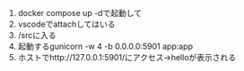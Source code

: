 1. docker compose up -dで起動して
1. vscodeでattachしてはいる
1. /srcに入る
1. 起動するgunicorn -w 4 -b 0.0.0.0:5901 app:app
1. ホストでhttp://127.0.0.1:5901/にアクセス→helloが表示される

